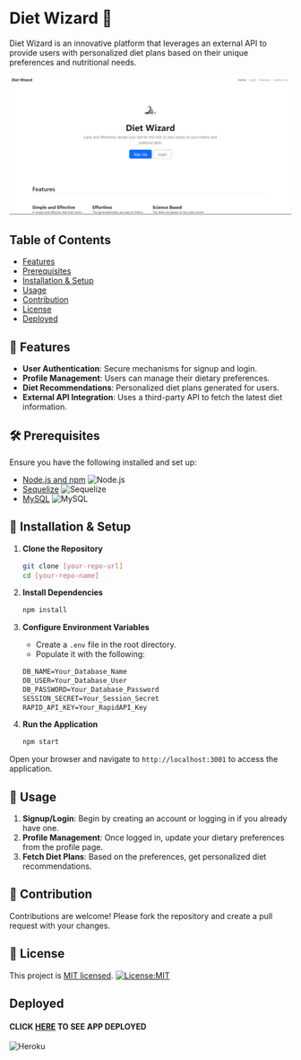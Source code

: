 # Diet Wizard 🧙

Diet Wizard is an innovative platform that leverages an external API 
to provide users with personalized diet plans based on their unique preferences and nutritional needs.

![DietWizard](/assets/img/readme-ss.png)

## Table of Contents

- [Features](#-features)
- [Prerequisites](#-prerequisites)
- [Installation & Setup](#-installation--setup)
- [Usage](#-usage)
- [Contribution](#-contribution)
- [License](#-license)
- [Deployed](#deployed)

## 🌟 Features

- **User Authentication**: Secure mechanisms for signup and login.
- **Profile Management**: Users can manage their dietary preferences.
- **Diet Recommendations**: Personalized diet plans generated for users.
- **External API Integration**: Uses a third-party API to fetch the latest diet information.

## 🛠 Prerequisites

Ensure you have the following installed and set up:

- [Node.js and npm](https://nodejs.org/) ![Node.js](https://img.shields.io/badge/-Node.js-339933?style=flat-square&logo=node.js&logoColor=white)
- [Sequelize](https://sequelize.org/) ![Sequelize](https://img.shields.io/badge/-Sequelize-52B0E7?style=flat-square&logo=sequelize&logoColor=white)
- [MySQL](https://www.mysql.com/) ![MySQL](https://img.shields.io/badge/-MySQL-4479A1?style=flat-square&logo=mysql&logoColor=white)

## 🔧 Installation & Setup

1. **Clone the Repository**
    ```bash
    git clone [your-repo-url]
    cd [your-repo-name]
    ```

2. **Install Dependencies**
    ```bash
    npm install
    ```

3. **Configure Environment Variables**
   - Create a `.env` file in the root directory.
   - Populate it with the following:

    ```plaintext
    DB_NAME=Your_Database_Name
    DB_USER=Your_Database_User
    DB_PASSWORD=Your_Database_Password
    SESSION_SECRET=Your_Session_Secret
    RAPID_API_KEY=Your_RapidAPI_Key
    ```

4. **Run the Application**
    ```bash
    npm start
    ```

Open your browser and navigate to `http://localhost:3001` to access the application.

## 📘 Usage

1. **Signup/Login**: Begin by creating an account or logging in if you already have one.
2. **Profile Management**: Once logged in, update your dietary preferences from the profile page.
3. **Fetch Diet Plans**: Based on the preferences, get personalized diet recommendations.

## 💬 Contribution

Contributions are welcome! Please fork the repository and create a pull request with your changes.

## 📝 License

This project is [MIT licensed](./LICENSE).
[![License:MIT](https://img.shields.io/badge/License-MIT-yellow.svg)](https://opensource.org/license/mit/)

## Deployed

#### **CLICK [HERE](https://diet-wizard-930125214349.herokuapp.com/) TO SEE APP DEPLOYED**

![Heroku](https://img.shields.io/badge/heroku-%23430098.svg?style=for-the-badge&logo=heroku&logoColor=white)